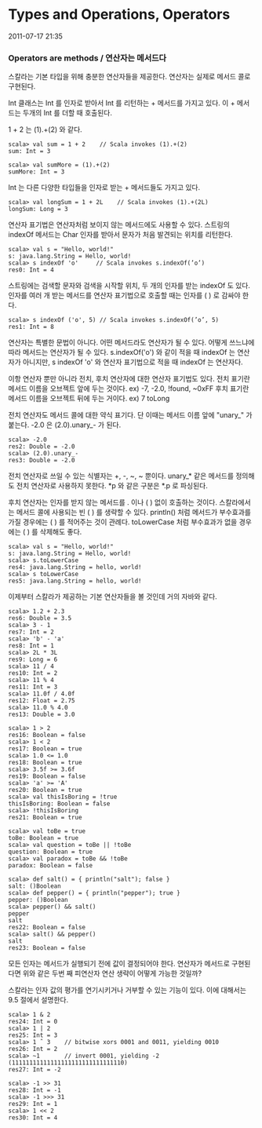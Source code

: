 # Types and Operations, Operators

2011-07-17 21:35


### Operators are methods / 연산자는 메서드다

스칼라는 기본 타입을 위해 충분한 연산자들을 제공한다.
연산자는 실제로 메서드 콜로 구현된다.

Int 클래스는 Int 를 인자로 받아서 Int 를 리턴하는 + 메서드를 가지고 있다.
이 + 메서드는 두개의 Int 를 더할 때 호출된다.

1 + 2 는 (1).+(2) 와 같다.

	scala> val sum = 1 + 2    // Scala invokes (1).+(2)
	sum: Int = 3

	scala> val sumMore = (1).+(2)
	sumMore: Int = 3

Int 는 다른 다양한 타입들을 인자로 받는 + 메서드들도 가지고 있다.

	scala> val longSum = 1 + 2L    // Scala invokes (1).+(2L)
	longSum: Long = 3

연산자 표기법은 연산자처럼 보이지 않는 메서드에도 사용할 수 있다.
스트링의 indexOf 메서드는 Char 인자를 받아서 문자가 처음 발견되는 위치를 리턴한다.

	scala> val s = "Hello, world!"
	s: java.lang.String = Hello, world!
	scala> s indexOf 'o'     // Scala invokes s.indexOf(’o’)
	res0: Int = 4

스트링에는 검색할 문자와 검색을 시작할 위치, 두 개의 인자를 받는 indexOf 도 있다.
인자를 여러 개 받는 메서드를 연산자 표기법으로 호출할 때는 인자를 ( ) 로 감싸야 한다.

	scala> s indexOf ('o', 5) // Scala invokes s.indexOf(’o’, 5)
	res1: Int = 8

연산자는 특별한 문법이 아니다.
어떤 메서드라도 연산자가 될 수 있다.
어떻게 쓰느냐에 따라 메서드는 연산자가 될 수 있다.
s.indexOf('o') 와 같이 적을 때 indexOf 는 연산자가 아니지만,
s indexOf 'o' 와 연산자 표기법으로 적을 때 indexOf 는 연산자다.

이항 연산자 뿐만 아니라 전치, 후치 연산자에 대한 연산자 표기법도 있다.
전치 표기란 메서드 이름을 오브젝트 앞에 두는 것이다. ex) -7, -2.0, !found, ~0xFF
후치 표기란 메서드 이름을 오브젝트 뒤에 두는 거이다. ex) 7 toLong

전치 연산자도 메서드 콜에 대한 약식 표기다.
단 이때는 메서드 이름 앞에 "unary_" 가 붙는다.
-2.0 은 (2.0).unary_- 가 된다.

	scala> -2.0
	res2: Double = -2.0
	scala> (2.0).unary_-
	res3: Double = -2.0

전치 연산자로 쓰일 수 있는 식별자는 +, -, ~, ~ 뿐이다.
unary_* 같은 메서드를 정의해도 전치 연산자로 사용하지 못한다.
*p 와 같은 구분은 *.p 로 파싱된다.

후치 연산자는 인자를 받지 않는 메서드를 . 이나 ( ) 없이 호출하는 것이다.
스칼라에서는 메서드 콜에 사용되는 빈 ( ) 를 생략할 수 있다.
println() 처럼 메서드가 부수효과를 가질 경우에는 ( ) 를 적어주는 것이 관례다.
toLowerCase 처럼 부수효과가 없을 경우에는 ( ) 를 삭제해도 좋다.

	scala> val s = "Hello, world!"
	s: java.lang.String = Hello, world!
	scala> s.toLowerCase
	res4: java.lang.String = hello, world!
	scala> s toLowerCase
	res5: java.lang.String = hello, world!


이제부터 스칼라가 제공하는 기본 연산자들을 볼 것인데 거의 자바와 같다.

	scala> 1.2 + 2.3
	res6: Double = 3.5
	scala> 3 - 1
	res7: Int = 2
	scala> 'b' - 'a'
	res8: Int = 1
	scala> 2L * 3L
	res9: Long = 6
	scala> 11 / 4
	res10: Int = 2
	scala> 11 % 4
	res11: Int = 3
	scala> 11.0f / 4.0f
	res12: Float = 2.75
	scala> 11.0 % 4.0
	res13: Double = 3.0

	scala> 1 > 2
	res16: Boolean = false
	scala> 1 < 2
	res17: Boolean = true
	scala> 1.0 <= 1.0
	res18: Boolean = true
	scala> 3.5f >= 3.6f
	res19: Boolean = false
	scala> 'a' >= 'A'
	res20: Boolean = true
	scala> val thisIsBoring = !true
	thisIsBoring: Boolean = false
	scala> !thisIsBoring
	res21: Boolean = true

	scala> val toBe = true
	toBe: Boolean = true
	scala> val question = toBe || !toBe
	question: Boolean = true
	scala> val paradox = toBe && !toBe
	paradox: Boolean = false

	scala> def salt() = { println("salt"); false }
	salt: ()Boolean
	scala> def pepper() = { println("pepper"); true }
	pepper: ()Boolean
	scala> pepper() && salt()
	pepper
	salt
	res22: Boolean = false
	scala> salt() && pepper()
	salt
	res23: Boolean = false

모든 인자는 메서드가 실행되기 전에 값이 결정되어야 한다.
연산자가 메서드로 구현된다면 위와 같은 두번 째 피연산자 연산 생략이 어떻게 가능한 것일까?

스칼라는 인자 값의 평가를 연기시키거나 거부할 수 있는 기능이 있다.
이에 대해서는 9.5 절에서 설명한다.

	scala> 1 & 2
	res24: Int = 0
	scala> 1 | 2
	res25: Int = 3
	scala> 1 ˆ 3	// bitwise xors 0001 and 0011, yielding 0010
	res26: Int = 2
	scala> ~1		// invert 0001, yielding -2 (11111111111111111111111111111110)
	res27: Int = -2

	scala> -1 >> 31
	res28: Int = -1
	scala> -1 >>> 31
	res29: Int = 1
	scala> 1 << 2
	res30: Int = 4